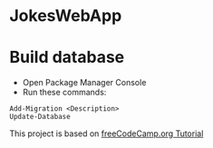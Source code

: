 # JokesWebApp

# Build database
- Open Package Manager Console
- Run these commands:

```
Add-Migration <Description>
Update-Database
```

This project is based on [freeCodeCamp.org Tutorial](https://youtu.be/BfEjDD8mWYg)